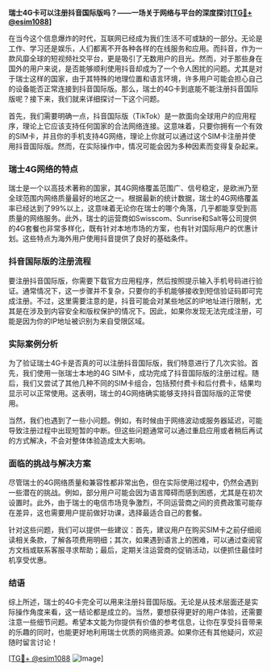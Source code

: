 **瑞士4G卡可以注册抖音国际版吗？——一场关于网络与平台的深度探讨[[TG💪+ @esim1088](https://t.me/s/esim1088)]**

在当今这个信息爆炸的时代，互联网已经成为我们生活不可或缺的一部分。无论是工作、学习还是娱乐，人们都离不开各种各样的在线服务和应用。而抖音，作为一款风靡全球的短视频社交平台，更是吸引了无数用户的目光。然而，对于那些身在国外的用户来说，是否能够顺利使用抖音却成为了一个令人困扰的问题。尤其是对于瑞士这样的国家，由于其特殊的地理位置和语言环境，许多用户可能会担心自己的设备能否正常连接到抖音国际版。那么，瑞士的4G卡到底能不能注册抖音国际版呢？接下来，我们就来详细探讨一下这个问题。

首先，我们需要明确一点，抖音国际版（TikTok）是一款面向全球用户的应用程序，理论上它应该支持任何国家的合法网络连接。这意味着，只要你拥有一个有效的SIM卡，并且你的手机支持4G网络，理论上你就可以通过这个SIM卡注册并使用抖音国际版。然而，在实际操作中，情况可能会因为多种因素而变得复杂起来。

### 瑞士4G网络的特点

瑞士是一个以高技术著称的国家，其4G网络覆盖范围广、信号稳定，是欧洲乃至全球范围内网络质量最好的地区之一。根据最新的统计数据，瑞士的4G网络覆盖率已经达到了99%以上，这意味着无论你在瑞士的哪个角落，几乎都能享受到高质量的网络服务。此外，瑞士的运营商如Swisscom、Sunrise和Salt等公司提供的4G套餐也非常多样化，既有针对本地市场的方案，也有针对国际用户的优惠计划。这些特点为海外用户使用抖音提供了良好的基础条件。

### 抖音国际版的注册流程

要注册抖音国际版，你需要下载官方应用程序，然后按照提示输入手机号码进行验证。通常情况下，这一步骤并不复杂，只要你的手机能够接收到短信验证码即可完成注册。不过，这里需要注意的是，抖音可能会对某些地区的IP地址进行限制，尤其是在涉及到内容安全和版权保护的情况下。因此，如果你发现无法完成注册，可能是因为你的IP地址被识别为来自受限区域。

### 实际案例分析

为了验证瑞士4G卡是否真的可以注册抖音国际版，我们特意进行了几次实验。首先，我们使用一张瑞士本地的4G SIM卡，成功完成了抖音国际版的注册过程。随后，我们又尝试了其他几种不同的SIM卡组合，包括预付费卡和后付费卡，结果均显示可以正常使用。这表明，瑞士的4G网络确实能够支持抖音国际版的正常使用。

当然，我们也遇到了一些小问题。例如，有时候由于网络波动或服务器延迟，可能导致注册过程中出现短暂的中断。但这些问题通常可以通过重启应用或者稍后再试的方式解决，不会对整体体验造成太大影响。

### 面临的挑战与解决方案

尽管瑞士的4G网络质量和兼容性都非常出色，但在实际使用过程中，仍然会遇到一些潜在的挑战。例如，部分用户可能会因为语言障碍而感到困惑，尤其是在初次设置时。此外，由于瑞士的电信市场竞争激烈，不同运营商之间的资费政策可能存在差异，这也需要用户提前做好功课，选择最适合自己的套餐。

针对这些问题，我们可以提供一些建议：首先，建议用户在购买SIM卡之前仔细阅读相关条款，了解各项费用明细；其次，如果遇到语言上的困难，可以通过查阅官方文档或联系客服寻求帮助；最后，定期关注运营商的促销活动，以便抓住最佳时机享受优惠。

### 结语

综上所述，瑞士的4G卡完全可以用来注册抖音国际版。无论是从技术层面还是实际操作角度来看，这一结论都是成立的。当然，要想获得更好的用户体验，还需要注意一些细节问题。希望本文能为你提供有价值的参考信息，让你在享受抖音带来的乐趣的同时，也能更好地利用瑞士优质的网络资源。如果你还有其他疑问，欢迎随时留言讨论！

[[TG💪+ @esim1088](https://t.me/s/esim1088) ![Image](https://i.postimg.cc/4NQfJmqS/Snipaste-2025-05-13-00-14-12.png)]